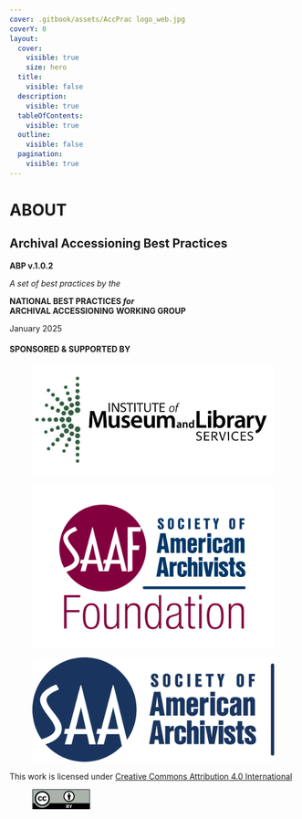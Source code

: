 ```yaml
---
cover: .gitbook/assets/AccPrac logo_web.jpg
coverY: 0
layout:
  cover:
    visible: true
    size: hero
  title:
    visible: false
  description:
    visible: true
  tableOfContents:
    visible: true
  outline:
    visible: false
  pagination:
    visible: true
---
```


# ABOUT

## Archival Accessioning Best Practices

**ABP v.1.0.2**

_A set of best practices by the_

**NATIONAL BEST PRACTICES&#x20;**_**for**_ \
**ARCHIVAL ACCESSIONING WORKING GROUP**

January 2025

#### SPONSORED & SUPPORTED BY&#x20;



<div><figure><img src=".gitbook/assets/1.jpeg" alt="Institute of Museum and Library Services logo"><figcaption></figcaption></figure> <figure><img src=".gitbook/assets/SAAF-Logo-color-transparent_2438_0.png" alt="Society of American Archivists Foundation logo" width="563"><figcaption></figcaption></figure> <figure><img src=".gitbook/assets/SAAHoriz Blue.png" alt="Society of American Archivists logo" width="563"><figcaption></figcaption></figure></div>

This work is licensed under [Creative Commons Attribution 4.0 International](https://creativecommons.org/licenses/by/4.0/?ref=chooser-v1)

<div align="left"><figure><img src=".gitbook/assets/CCby4.png" alt="CC By 4.0 icon" width="101"><figcaption></figcaption></figure></div>
